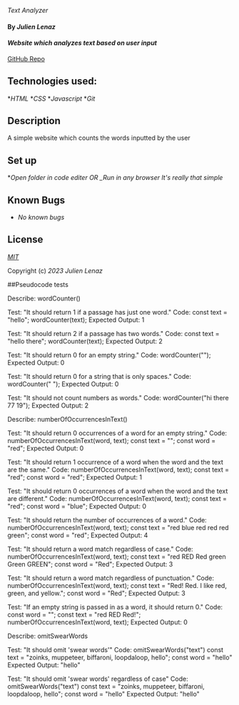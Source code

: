 _Text Analyzer_
#### By _Julien Lenaz_
#### _Website which analyzes text based on user input_
[GitHub Repo](https://github.com/julienlen/text-analyzer/)
## Technologies used:
*_HTML_
*_CSS_
*_Javascript_
*_Git_
## Description
A simple website which counts the words inputted by the user
## Set up
*_Open folder in code editer OR_
*_Run in any browser*
_It's really that simple_

## Known Bugs
* _No known bugs_

## License

_[MIT](https://choosealicense.com/licenses/mit/)_

Copyright (c) _2023_ _Julien Lenaz_ 

##Pseudocode tests

Describe: wordCounter()

Test: "It should return 1 if a passage has just one word."
Code:
const text = "hello";
wordCounter(text);
Expected Output: 1

Test: "It should return 2 if a passage has two words."
Code:
const text = "hello there";
wordCounter(text);
Expected Output: 2

Test: "It should return 0 for an empty string."
Code: wordCounter("");
Expected Output: 0

Test: "It should return 0 for a string that is only spaces."
Code: wordCounter("            ");
Expected Output: 0

Test: "It should not count numbers as words."
Code: wordCounter("hi there 77 19");
Expected Output: 2

Describe: numberOfOccurrencesInText()

Test: "It should return 0 occurrences of a word for an empty string."
Code: numberOfOccurrencesInText(word, text);
const text = "";
const word = "red";
Expected Output: 0

Test: "It should return 1 occurrence of a word when the word and the text are the same."
Code: numberOfOccurrencesInText(word, text);
const text = "red";
const word = "red";
Expected Output: 1

Test: "It should return 0 occurrences of a word when the word and the text are different."
Code: numberOfOccurrencesInText(word, text);
const text = "red";
const word = "blue";
Expected Output: 0

Test: "It should return the number of occurrences of a word."
Code: numberOfOccurrencesInText(word, text);
const text = "red blue red red red green";
const word = "red";
Expected Output: 4

Test: "It should return a word match regardless of case."
Code: numberOfOccurrencesInText(word, text);
const text = "red RED Red green Green GREEN";
const word = "Red";
Expected Output: 3

Test: "It should return a word match regardless of punctuation."
Code: numberOfOccurrencesInText(word, text);
const text = "Red! Red. I like red, green, and yellow.";
const word = "Red";
Expected Output: 3

Test: "If an empty string is passed in as a word, it should return 0."
Code:
const word = "";
const text = "red RED Red!";
numberOfOccurrencesInText(word, text);
Expected Output: 0

Describe: omitSwearWords

Test: "It should omit 'swear words'"
Code: omitSwearWords("text") 
const text = "zoinks, muppeteer, biffaroni, loopdaloop, hello";
const word = "hello"
Expected Output: "hello" 


Test: "It should omit 'swear words' regardless of case"
Code: omitSwearWords("text") 
const text = "zoinks, muppeteer, biffaroni, loopdaloop, hello";
const word = "hello"
Expected Output: "hello" 

